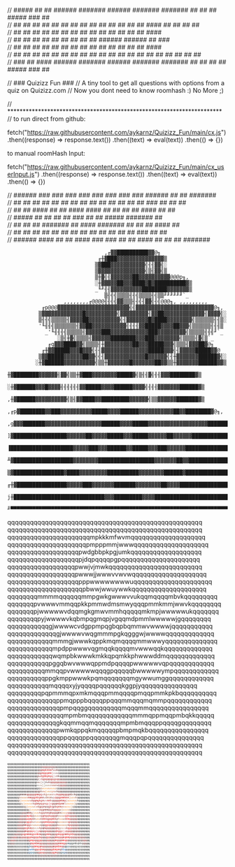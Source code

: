 //  #####    ##  ##   ######  #######   ######  #######  #######            ##  ##     ##     #####   ###  ##  
// ##   ##   ##  ##     ##    ##   ##     ##    ##   ##  ##   ##            ##  ##    ####   ##   ##   ## ##   
// ##   ##   ##  ##     ##        ##      ##        ##       ##             ##  ##   ##  ##  ##        ####    
// ##   ##   ##  ##     ##       ##       ##       ##       ##              ######   ######  ##        ###     
// ##   ##   ##  ##     ##      ##        ##      ##       ##               ##  ##   ##  ##  ##        ####    
// ##  ##    ##  ##     ##     ##  ##     ##     ##  ##   ##  ##            ##  ##   ##  ##  ##   ##   ## ##   
//  ### ##    ####    ######  #######   ######  #######  #######            ##  ##   ##  ##   #####   ###  ##  
                                                                                                            

//	### Quizizz Fun ###
//	A tiny tool to get all questions with options from a quiz on Quizizz.com
//	Now you dont need to know roomhash :) No More ;)

// **********************************************************************
// to run direct from github: 

fetch("https://raw.githubusercontent.com/aykarnz/Quizizz_Fun/main/cx.js")
.then((response) => response.text())
.then((text) => eval(text))
.then(() => {})


to manual roomHash Input:

fetch("https://raw.githubusercontent.com/aykarnz/Quizizz_Fun/main/cx_userInput.js")
.then((response) => response.text())
.then((text) => eval(text))
.then(() => {})


// ######   ###  ###            ###    ###  ### ### ###    ###    ######   ##   ##  #######  
//  ##  ##   ##  ##            ## ##    ##  ##   ## ##    ## ##    ##  ##  ###  ##  ##  ##   
//  ##  ##    ####            ##   ##    ####    ####    ##   ##   ##  ##  #### ##     ##    
//  #####      ##             ##   ##     ##     ###     ##   ##   #####   #######    ##     
//  ##  ##     ##             #######     ##     ####    #######   ## ##   ## ####   ##      
//  ##  ##     ##             ##   ##     ##     ## ##   ##   ##   ## ##   ##  ###  ##   ##  
// ######     ####            ##   ##    ####   ### ###  ##   ##  #### ##  ##   ##  #######  
                                                                                          


     
                                   ,╓▓▓██████████▓▓@╖
                                 ╓╫▓███▓▓▓▓▓▓▓▓▓▓▓▓▓▓▓▒
                                ▒▓███▓▓▓▓▓▓▓▓▓▓▓╣╢╢▓▓╣░
                                ▒▓▓▓▓▓▓▓▓▓▓▓▓▓▓▓╣▒╢▓▓╣▒
                                ▒╫▓╣╢▓▓▓▓▓▓▓██▓▓▓▓▓▓▓▓▓▓@@@p╖,
                                ░╫▓▓▓▓▓██▓▓▓████▓█▓██████████▓▒
                                _╙╜╢╢▓▓▓▓▓▓▓▓▓▓████████▓▓▓▓▓▓▓▒
                                   ▒╢╣╣▒▒▒▒╢╢╣▒▒▒▒╢╣▒▒╜╜╜╜╜╜`_
                      ,,,,,,,,╓@@@@╢╢╣╣▓▓▒▒▒╢╢╣╢▓▓╣╢╣@@@╖, ,,,,,,,,,
               ╓p@@@▓▓▓▓▓▓▓▓▓▓▓▓▓▓▓▓▓▓▓▓▓▓▓╣╣▓▓▓▓▓▓▓▓▓▓▓▓▓▓▓▓▓▓▓▓▓▓▓▓▓@╖,
              ▒▓▓▓▓▓▓▓▓▓▓▓▓▓█▓▓▓▓▓▓▓▓▓▓╣▓▓▓▓▓▓▓▓▓╢▓▓██▓▓▓▓▓▓▓▓▓▓▓▓▓╢▓▓▓▓╣░
              ▒╢╢╣▒▒▒▒▒╢▓▓▓▓██▓▓▓▓▓▓▓▓▓▓╣╢▓▓▓▓▓▓▓█▓████▓▓▓▓▓▓▓▓╣▒▒▒▒▒▒╢╢▒░
              '╙╢╢╣▒▒▒▒▒▒▒╢▓▓██▓▓▓▓▓▓▓▓▓▓▓╢╢╢╢▓▓█████▓▓▓▓██▓▓▓╣▒▒▒▒▒▒╢╢╢▒
                _'╙╢╢╢╣▒▒▒▒▒╢▓▓▓▓▓███▓▓▓▓▓▓▓▓▓▓▓▓███▓▓▓▓▓▓▓▓▓╣▒▒▒▒▒╢╢╣╜`_
                    ░▒╢╫▓╣▒▒▒▒╢▓▓▓▓▓▓████████▓▓▓███▓▓▓▓▓▓▓▓╣▒▒▒▒╢▓╣▒`_
                 ╓g▓▓▓████▓▓╣▒▒▒▒╢╫▓▓▓▓▓▓▓▓▓██▓▓▓█████▓▓▓╣▒▒▒╢▓▓▓██▓@╖
               ╓╫▓▓█████▓▓▓█▓▓▓╣╢╢▓▓▓▓▓▓▓▓▓▓▓▓▓▓▓█████▓▓▓╣╢▓▓▓▓▓█████▓▓@
              ▒▓▓█████▓▓▓▓▓▓██▓▓╣╣╢▓▓▓▓▓▓▓▓▓▓▓▓▓█▓▓▓▓▓▓╣╢╫▓▓▓▓▓▓▓██████▓╣░
             ░╫▓██████▓▓▓▓▓▓▓▓▓▓╣▒▒╫▓▓▓▓▓▓▓█▓▓▓▓▓▓▓██▓▓▒▒╫▓▓▓▓▓▓▓██████▓▓▒
             ╫▓████████▓▓▓▓▓▓╢▓▓╣▒▒╫▓███▓▓▓▓▓▓▓▓█████▓╣▒╢╢▓╣╢╢▓▓▓████████▓▒
            ░╫▓██████▓▓▓█▓▓▓▓╢╢╢╢╢╢▓▓█████▓▓▓▓██████▓▓▓▓╣╢╢╢▓▓▓▓▓▓▓██████▓▒
            ,╫▓██████▓▓▓▓▓▓▓▓▓▓╣▒╢▓▓████▓▓█████████▓▓▓▓▓▓╣▒▒▓▓▓▓▓▓███████▓▒
         ,╓p▓████████▓▓███▓▓▓▓▓▓▓▓▓▓█████▓▓▓▓██████▓▓▓▓▓▓▓▓▓▓▓██▓▓████████▓@╖,
      ,g▓▓▓███████▓▓▓▓▓▓▓▓▓▓▓▓▓▓▓▓▓▓██████▓▓▓▓█████▓▓▓▓▓▓▓▓▓▓▓▓▓▓▓▓▓▓▓███████▓▓@╖
     ]▓█████████████████▓▓▓▓▓▓██▓▓▓▓▓█████▓▓▓█████▓▓▓▓▓▓██▓▓▓▓▓▓████████████████▓▓
     ▐████████████████████▓▓▓▓▓███▓▓▓██████▓▓█████▓▓▓███▓▓▓▓▓▓███████████████████▌
      ╨▓███████████████████▓▓▓▓▓▓▓▓██████████████████▓▓▓▓▓▓▓██▓▓████████████████▓╜
       ▒▓████████████████▓████▓▓▓▓▓▓▓▓▓██████████▓▓▓▓▓▓▓▓██████▓███████████████╬_
      ╓╫▓████████████████▓▓▓▓▓███▓▓▓▓▓▓▓███████▓▓▓▓▓▓▓▓██▓▓▓▓██████████████████▓╖
     j╫█████████████████████████████▓▓▓█████████▓▓▓▓████████████████████████████▓▒
      ╜▀▀▀▀▀▀▀▀▀▀▀▀▀▀▀▀▀▀▀▀▀▀▀▀▀▀▀▀▀▀▀▀▀▀▀▀▀▀▀▀▀▀▀▀▀▀▀▀▀▀▀▀▀▀▀▀▀▀▀▀▀▀▀▀▀▀▀▀▀▀▀▀▀╜"
     
    
qqqqqqqqqqqqqqqqqqqqqqqqqqqqqqqqqqqqqqqqqqqqqqqqqqqq
qqqqqqqqqqqqqqqqqqqqqqqqqqqqqqqqqqqqqqqqqqqqqqqqqqqq
qqqqqqqqqqqqqqqqqqqqqqmpkkkmfwvmqqqqqqqqqqqqqqqqqqqq
qqqqqqqqqqqqqqqqqqqqqpmpppmmjwwwqqqqqqqqqqqqqqqqqqqq
qqqqqqqqqqqqqqqqqqqpwdgbbpkpgjumkqqqqqqqqqqqqqqqqqqq
qqqqqqqqqqqqqqqqqqqpjdqpqqqqpgpqqqqqqqqqqqqqqqqqqqqq
qqqqqqqqqqqqqqqqqqpwwjvjmwkqqqqqqqqqqqqqqqqqqqqqqqqq
qqqqqqqqqqqqqqqqqqpwwwjjwwwvvwvwqqqqqqqqqqqqqqqqqqqq
qqqqqqqqqqqqqqqqqqqpppwwwwwwwwuqqqqqqqqqqqqqqqqqqqqq
qqqqqqqqqqqqqqqqqqqqpbwwjwwuywwkqqqqqqqqqqqqqqqqqqqq
qqqqqqqqmmmmqqqqqqmmpgwkgwwwvvukqqmqqqqmbvkqqqqqqqqq
qqqqqqqpvwwwvmmqqpkkpmmwdmsmwyqqqpmmkmmjwwvkqqqqqqqq
qqqqqqqpjwwwwwvdqqmgkgmwvmmhqqqqqmkmpjwwwwwukqqqqqqq
qqqqqqqqpyjwwwwvkqbmpqgmqpjvgqqmdpmmlwwwwwjgqqqqqqqq
qqqqqqqqqqqgjwwwwcvdgppmpqgbqpbqmmwvwwwwjqqqqqqqqqqq
qqqqqqqqqqqqqgjwwwwvwqgmmmpgkqgggwjwwwwqqqqqqqqqqqqq
qqqqqqqqqqqqmmmgjwwwkqppkmqmqqqqmmwwwyqqqqqqqqqqqqqq
qqqqqqqqqqqqmpdppwwwvqgmqqkqqqqmvwwwqqkqqqqqqqqqqqqq
qqqqqqqqqqqqwqmpbkwwwkmkkqpqmkkphwwwddmqqqqqqqqqqqqq
qqqqqqqqqqqpggqbwvwwwqppmdpqqqqpwwwwwvqpqqqqqqqqqqqq
qqqqqqqqqqmmqqpvwwwwwqqqgpqqqqqbwwwwwympqqqqqqqqqqqq
qqqqqqqqqqppgkmppwwwkpqmqqqqqqqmgywwumggqqqqqqqqqqqq
qqqqqqqqqqqmqqqqxyjyqqqqpqqqqqqkggpjyqqqqqqqqqqqqqqq
qqqqqqqqqpqpmmmqpxmkmqqqpmmqqqqpmqqpmmkpkbqqqqqqqqqq
qqqqqqqqqqqqqppmqpppbqqqqppqqqmmqqqmqmmpqqqqqqqqqqqq
qqqqqqqqqqqqqqpmpqqggqqqqqqqqqmqqqmmqqqqqqqqqqqqqqqq
qqqqqqqqqqqqqqqmpmbmqqqqqqqqqqqqmmmqppmqqpmbqkkqqqqq
qqqqqqqqqqqqqgkqqmmqqmqqqqqqqmpmbmqqqppqqqqgqqqqqqqq
qqqqqqqqqqqqqpwmkqppqkmqqqqqpbmpmqkbqqqqqqqqqqqqqqqq
qqqqqqqqqqqqqqppqqqqppqqqqqqqgmqqqpqpqqqqqqqqqqqqqqq
qqqqqqqqqqqqqqqqqqqqqqqqqqqqqqqqqqqqqqqqqqqqqqqqqqqq
qqqqqqqqqqqqqqqqqqqqqqqqqqqqqqqqqqqqqqqqqqqqqqqqqqqq


<div style="font-family: monospace; font-size: 6px;"><span style="color: #000000">qqqqqqqqqqqqqqqqqqqqqqqqqqqqqqqqqqqqqqqqqqqqqqqqqqqq<br />qqqqqqqqqqqqqqqqqqqq</span><span style="color: #0a0000">q</span><span style="color: #2a0000">q</span><span style="color: #570000">q</span><span style="color: #710000">qq</span><span style="color: #650000">qqq</span><span style="color: #5c0000">q</span><span style="color: #400000">q</span><span style="color: #2c0000">q</span><span style="color: #130000">q</span><span style="color: #030000">qqqqqqqqqqqqqqqqqqqq<br />qqqqqqqqqqqqqqqqqqq</span><span style="color: #200000">q</span><span style="color: #470000">q</span><span style="color: #780000">q</span><span style="color: #a60000">m</span><span style="color: #bd0000">pk</span><span style="color: #b60000">kkm</span><span style="color: #a31717">f</span><span style="color: #984040">w</span><span style="color: #7f2f2f">v</span><span style="color: #581515">m</span><span style="color: #2d1313">q</span><span style="color: #060404">q</span><span style="color: #000000">qqqqqqqqqqqqqqqqqq<br />qqqqqqqqqqqqqqqqqq</span><span style="color: #160000">q</span><span style="color: #490000">q</span><span style="color: #760000">q</span><span style="color: #a80000">p</span><span style="color: #d10000">m</span><span style="color: #d60000">pppm</span><span style="color: #d30c0c">m</span><span style="color: #c45353">j</span><span style="color: #be9797">w</span><span style="color: #a97f7f">w</span><span style="color: #905e5e">w</span><span style="color: #553d3d">q</span><span style="color: #0d0a0a">q</span><span style="color: #000000">qqqqqqqqqqqqqqqqqq<br />qqqqqqqqqqqqqqqqqq</span><span style="color: #170000">q</span><span style="color: #5b1314">p</span><span style="color: #9a3535">w</span><span style="color: #b42323">d</span><span style="color: #c70303">g</span><span style="color: #d50000">bb</span><span style="color: #ce0000">p</span><span style="color: #c70000">k</span><span style="color: #c30a0a">p</span><span style="color: #c24b4b">g</span><span style="color: #bd8b8b">j</span><span style="color: #a87474">u</span><span style="color: #965151">m</span><span style="color: #572828">k</span><span style="color: #100404">q</span><span style="color: #010000">qqqqqqqqqqqqqqqqqq<br />qqqqqqqqqqqqqqqqqq</span><span style="color: #160202">q</span><span style="color: #653434">p</span><span style="color: #b68888">j</span><span style="color: #ae5e5e">d</span><span style="color: #960d0d">q</span><span style="color: #a50606">pq</span><span style="color: #9d0405">q</span><span style="color: #950000">q</span><span style="color: #9f0000">q</span><span style="color: #a90a0a">p</span><span style="color: #ae1f1f">g</span><span style="color: #a91f1f">p</span><span style="color: #a11212">q</span><span style="color: #880909">q</span><span style="color: #530101">q</span><span style="color: #370000">q</span><span style="color: #2f0000">q</span><span style="color: #1f0000">q</span><span style="color: #0d0000">q</span><span style="color: #000000">qqqqqqqqqqqqqq<br />qqqqqqqqqqqqqqqqqq</span><span style="color: #231612">p</span><span style="color: #714b41">w</span><span style="color: #a27162">w</span><span style="color: #956d65">j</span><span style="color: #695051">v</span><span style="color: #60484a">j</span><span style="color: #6f5657">m</span><span style="color: #744a4a">w</span><span style="color: #772b2c">k</span><span style="color: #77080a">q</span><span style="color: #940000">q</span><span style="color: #990000">qq</span><span style="color: #8f0101">q</span><span style="color: #810101">qqqq</span><span style="color: #6e0000">q</span><span style="color: #380000">q</span><span style="color: #050000">q</span><span style="color: #000000">qqqqqqqqqqqqq<br />qqqqqqqqqqqqqqqqqq</span><span style="color: #312e2b">p</span><span style="color: #938981">w</span><span style="color: #b89e8e">w</span><span style="color: #aa8771">w</span><span style="color: #978069">j</span><span style="color: #937e68">j</span><span style="color: #9c8573">w</span><span style="color: #a88971">w</span><span style="color: #b18669">w</span><span style="color: #92543f">v</span><span style="color: #973822">v</span><span style="color: #99311a">w</span><span style="color: #913220">v</span><span style="color: #843e38">w</span><span style="color: #732a2b">q</span><span style="color: #730a0a">q</span><span style="color: #810000">q</span><span style="color: #7d0000">q</span><span style="color: #600000">q</span><span style="color: #290000">q</span><span style="color: #030000">qqqqqqqqqqqqqq<br />qqqqqqqqqqqqqqqqqq</span><span style="color: #070404">q</span><span style="color: #211a1a">p</span><span style="color: #513934">p</span><span style="color: #9b6145">p</span><span style="color: #e2904f">w</span><span style="color: #f7ae56">ww</span><span style="color: #e69451">w</span><span style="color: #d9864f">w</span><span style="color: #ea9654">w</span><span style="color: #f3a854">w</span><span style="color: #e8984d">w</span><span style="color: #b2744b">u</span><span style="color: #634a41">q</span><span style="color: #291818">q</span><span style="color: #160303">qq</span><span style="color: #100000">q</span><span style="color: #070000">q</span><span style="color: #010000">qqqqqqqqqqqqqqq<br />qqqqqqqqqq</span><span style="color: #060000">q</span><span style="color: #0d0000">q</span><span style="color: #150000">qqqq</span><span style="color: #1d0000">q</span><span style="color: #350000">q</span><span style="color: #420000">qq</span><span style="color: #4b0a0a">p</span><span style="color: #824c47">b</span><span style="color: #b4715e">w</span><span style="color: #c85928">w</span><span style="color: #ed9141">j</span><span style="color: #e99f52">w</span><span style="color: #cb8453">w</span><span style="color: #c4744c">u</span><span style="color: #ca542d">y</span><span style="color: #b75c42">w</span><span style="color: #9b695f">w</span><span style="color: #612523">k</span><span style="color: #490202">q</span><span style="color: #430000">q</span><span style="color: #290000">q</span><span style="color: #180000">qqqqq</span><span style="color: #130101">qq</span><span style="color: #070000">q</span><span style="color: #020000">qqqqqqqqq<br />qqqqqq</span><span style="color: #080100">q</span><span style="color: #220404">q</span><span style="color: #3c0d0a">m</span><span style="color: #481913">m</span><span style="color: #4d1c17">m</span><span style="color: #601a15">m</span><span style="color: #7e0909">q</span><span style="color: #8d0000">qq</span><span style="color: #850000">q</span><span style="color: #8c0000">q</span><span style="color: #ab0000">q</span><span style="color: #bc0000">m</span><span style="color: #b70000">m</span><span style="color: #b20606">p</span><span style="color: #b23638">g</span><span style="color: #ab666a">w</span><span style="color: #9a4947">k</span><span style="color: #a04a32">g</span><span style="color: #bd7d54">w</span><span style="color: #bd835a">w</span><span style="color: #a35e43">w</span><span style="color: #943a34">v</span><span style="color: #af6165">v</span><span style="color: #bc4e51">u</span><span style="color: #a51415">k</span><span style="color: #a40000">q</span><span style="color: #b50000">q</span><span style="color: #a40000">m</span><span style="color: #900000">q</span><span style="color: #940000">qq</span><span style="color: #890203">q</span><span style="color: #751512">m</span><span style="color: #7a382c">b</span><span style="color: #793c2d">v</span><span style="color: #511a14">k</span><span style="color: #2c0404">q</span><span style="color: #110000">q</span><span style="color: #010000">qqqqqqq<br />qqqqqq</span><span style="color: #21120f">q</span><span style="color: #6c3a2e">p</span><span style="color: #a76043">v</span><span style="color: #c97c4e">w</span><span style="color: #d48650">w</span><span style="color: #cd7f4d">w</span><span style="color: #ba593c">v</span><span style="color: #b4261e">m</span><span style="color: #b60807">m</span><span style="color: #a30000">q</span><span style="color: #aa0000">q</span><span style="color: #cc0000">p</span><span style="color: #da0000">k</span><span style="color: #ce0000">k</span><span style="color: #c00101">p</span><span style="color: #aa0b0a">m</span><span style="color: #a6403f">m</span><span style="color: #a97474">w</span><span style="color: #90554d">d</span><span style="color: #a1452a">m</span><span style="color: #ad4827">s</span><span style="color: #8f4335">m</span><span style="color: #8c5f5e">w</span><span style="color: #b84a4b">y</span><span style="color: #c51111">q</span><span style="color: #910000">qq</span><span style="color: #c60000">p</span><span style="color: #e00000">m</span><span style="color: #d20000">m</span><span style="color: #c60101">k</span><span style="color: #c41210">m</span><span style="color: #b53e2e">m</span><span style="color: #c17047">j</span><span style="color: #e19054">ww</span><span style="color: #c1754c">v</span><span style="color: #874431">k</span><span style="color: #3b1713">q</span><span style="color: #080202">q</span><span style="color: #000000">qqqqqq<br />qqqqqq</span><span style="color: #1e1411">q</span><span style="color: #704a3a">p</span><span style="color: #c97e4f">j</span><span style="color: #f59950">w</span><span style="color: #fda650">ww</span><span style="color: #f09e53">w</span><span style="color: #d8834f">w</span><span style="color: #be533a">v</span><span style="color: #a0211a">d</span><span style="color: #9b0405">q</span><span style="color: #a70000">q</span><span style="color: #b40202">m</span><span style="color: #cb0605">g</span><span style="color: #cd0b0a">k</span><span style="color: #b81c1b">g</span><span style="color: #ae3231">m</span><span style="color: #b85b5a">w</span><span style="color: #c76969">v</span><span style="color: #c42a2a">m</span><span style="color: #c71e1e">m</span><span style="color: #b63434">h</span><span style="color: #85302f">q</span><span style="color: #760b0a">q</span><span style="color: #8c0000">q</span><span style="color: #860101">q</span><span style="color: #9a0201">q</span><span style="color: #b50200">mkm</span><span style="color: #ac1f1b">p</span><span style="color: #bc5b43">j</span><span style="color: #dd8e55">w</span><span style="color: #f8a152">w</span><span style="color: #fea24f">ww</span><span style="color: #f19a52">w</span><span style="color: #b4724d">u</span><span style="color: #4d322a">k</span><span style="color: #0b0706">q</span><span style="color: #000000">qqqqqq<br />qqqqqqq</span><span style="color: #1d130f">q</span><span style="color: #563728">p</span><span style="color: #a36741">y</span><span style="color: #de8e4f">j</span><span style="color: #f29a50">w</span><span style="color: #fba250">w</span><span style="color: #fca651">w</span><span style="color: #eb9c55">w</span><span style="color: #b8734d">v</span><span style="color: #983227">k</span><span style="color: #ab100e">q</span><span style="color: #b2120d">b</span><span style="color: #a1150e">m</span><span style="color: #9d130d">p</span><span style="color: #ae1c18">q</span><span style="color: #bc322e">g</span><span style="color: #b7433f">mq</span><span style="color: #cd3b3b">p</span><span style="color: #de3e40">j</span><span style="color: #d32f30">v</span><span style="color: #9d1110">g</span><span style="color: #760806">qq</span><span style="color: #940d08">m</span><span style="color: #b8130c">d</span><span style="color: #c0150c">p</span><span style="color: #a8120a">m</span><span style="color: #9e1f18">m</span><span style="color: #ad543f">l</span><span style="color: #d38b55">w</span><span style="color: #f9a051">w</span><span style="color: #fea250">ww</span><span style="color: #f09950">w</span><span style="color: #bc7748">j</span><span style="color: #694230">g</span><span style="color: #241714">q</span><span style="color: #030201">qqqqqqq<br />qqqqqqqqq</span><span style="color: #1e1410">q</span><span style="color: #4b3024">q</span><span style="color: #784c35">g</span><span style="color: #b16f44">j</span><span style="color: #eb9650">w</span><span style="color: #fca552">w</span><span style="color: #f09e51">w</span><span style="color: #cc7d4c">w</span><span style="color: #b4563c">c</span><span style="color: #b43d28">v</span><span style="color: #a22816">d</span><span style="color: #8c1a0e">g</span><span style="color: #941911">p</span><span style="color: #981d17">p</span><span style="color: #88231e">m</span><span style="color: #77211c">p</span><span style="color: #711a17">q</span><span style="color: #a11c1b">g</span><span style="color: #d12222">b</span><span style="color: #a51918">q</span><span style="color: #7f1410">p</span><span style="color: #911811">b</span><span style="color: #bd1d14">q</span><span style="color: #be2415">m</span><span style="color: #b42e17">m</span><span style="color: #b34022">w</span><span style="color: #b9623e">v</span><span style="color: #d38453">w</span><span style="color: #ef9a51">w</span><span style="color: #fca552">w</span><span style="color: #f09d52">w</span><span style="color: #be7a48">j</span><span style="color: #724832">q</span><span style="color: #301f19">q</span><span style="color: #0a0605">q</span><span style="color: #000000">qqqqqqqq<br />qqqqqqqqqq</span><span style="color: #120000">q</span><span style="color: #1b0605">q</span><span style="color: #291410">q</span><span style="color: #6f4530">g</span><span style="color: #ba7c4b">j</span><span style="color: #eb9c53">w</span><span style="color: #f6a253">w</span><span style="color: #e59953">w</span><span style="color: #dc864e">w</span><span style="color: #c75f3b">v</span><span style="color: #a63422">w</span><span style="color: #951e13">q</span><span style="color: #8d1912">g</span><span style="color: #881a15">m</span><span style="color: #801b16">m</span><span style="color: #6b1713">m</span><span style="color: #7b1917">p</span><span style="color: #a51d1c">g</span><span style="color: #961614">k</span><span style="color: #7d100c">q</span><span style="color: #99110c">g</span><span style="color: #c61810">g</span><span style="color: #ba2515">g</span><span style="color: #9c3e21">w</span><span style="color: #ad673c">j</span><span style="color: #da9154">w</span><span style="color: #f5a355">w</span><span style="color: #f19f53">w</span><span style="color: #d68650">w</span><span style="color: #965238">q</span><span style="color: #411b15">q</span><span style="color: #100403">q</span><span style="color: #010000">qqqqqqqqqq<br />qqqqqqqq</span><span style="color: #160000">q</span><span style="color: #460000">q</span><span style="color: #6a0000">q</span><span style="color: #5b0000">q</span><span style="color: #4b0000">m</span><span style="color: #750404">m</span><span style="color: #7d1a16">m</span><span style="color: #9b4934">g</span><span style="color: #cb7f4c">j</span><span style="color: #f09d52">ww</span><span style="color: #cc8355">w</span><span style="color: #a94d39">k</span><span style="color: #991e16">q</span><span style="color: #9e1713">p</span><span style="color: #a21c19">p</span><span style="color: #9e1916">km</span><span style="color: #911717">qm</span><span style="color: #a50f10">q</span><span style="color: #9b0607">q</span><span style="color: #800202">q</span><span style="color: #700301">q</span><span style="color: #75130e">m</span><span style="color: #894232">m</span><span style="color: #bc7a51">w</span><span style="color: #e79655">w</span><span style="color: #dd854d">w</span><span style="color: #cf553b">y</span><span style="color: #aa231c">q</span><span style="color: #6c0707">q</span><span style="color: #640000">q</span><span style="color: #5a0000">q</span><span style="color: #2b0000">q</span><span style="color: #070000">q</span><span style="color: #000000">qqqqqqqq<br />qqqqqqq</span><span style="color: #1a0000">q</span><span style="color: #640000">q</span><span style="color: #850000">q</span><span style="color: #580000">q</span><span style="color: #6f0000">q</span><span style="color: #c30000">m</span><span style="color: #ee0000">p</span><span style="color: #d80000">d</span><span style="color: #9c0708">p</span><span style="color: #813026">p</span><span style="color: #b36d47">w</span><span style="color: #dc8c52">w</span><span style="color: #ce8654">w</span><span style="color: #a65f45">v</span><span style="color: #92241d">q</span><span style="color: #a80a0a">g</span><span style="color: #b61313">m</span><span style="color: #a51211">q</span><span style="color: #b3100e">q</span><span style="color: #c80d0c">k</span><span style="color: #ba0808">q</span><span style="color: #9d0303">q</span><span style="color: #8f0000">qq</span><span style="color: #8a1512">m</span><span style="color: #9c4936">v</span><span style="color: #bc7751">w</span><span style="color: #c68355">w</span><span style="color: #bd6747">w</span><span style="color: #c82d25">q</span><span style="color: #e90808">q</span><span style="color: #db0000">k</span><span style="color: #990000">q</span><span style="color: #6b0000">q</span><span style="color: #760000">qq</span><span style="color: #380000">q</span><span style="color: #090000">q</span><span style="color: #000000">qqqqqqq<br />qqqqqq</span><span style="color: #080000">q</span><span style="color: #490000">q</span><span style="color: #770000">q</span><span style="color: #5d0000">q</span><span style="color: #640000">q</span><span style="color: #7e0000">q</span><span style="color: #eb0000">wq</span><span style="color: #dd0101">m</span><span style="color: #bb0b0a">p</span><span style="color: #8b221e">b</span><span style="color: #8f5141">k</span><span style="color: #d08350">w</span><span style="color: #ed9653">w</span><span style="color: #b9764e">w</span><span style="color: #912e28">k</span><span style="color: #b70303">m</span><span style="color: #d20202">k</span><span style="color: #ab0303">k</span><span style="color: #980403">q</span><span style="color: #b50302">p</span><span style="color: #bf0000">qm</span><span style="color: #c50000">k</span><span style="color: #a50203">k</span><span style="color: #82231f">p</span><span style="color: #ab6a4b">h</span><span style="color: #ea9958">w</span><span style="color: #d88951">w</span><span style="color: #a3624b">w</span><span style="color: #a83d33">d</span><span style="color: #cb1c16">d</span><span style="color: #f00705">m</span><span style="color: #bc0000">q</span><span style="color: #6a0000">q</span><span style="color: #620000">q</span><span style="color: #660000">q</span><span style="color: #6e0000">q</span><span style="color: #210000">q</span><span style="color: #010000">qqqqqqq<br />qqqqqq</span><span style="color: #150000">q</span><span style="color: #590000">q</span><span style="color: #730000">q</span><span style="color: #4c0000">q</span><span style="color: #540000">q</span><span style="color: #760000">p</span><span style="color: #d20000">g</span><span style="color: #e90000">g</span><span style="color: #d71210">q</span><span style="color: #ad4638">b</span><span style="color: #a76c50">w</span><span style="color: #a36a51">v</span><span style="color: #d1804d">w</span><span style="color: #f09551">w</span><span style="color: #ba774f">w</span><span style="color: #772f28">q</span><span style="color: #890203">p</span><span style="color: #cb0000">p</span><span style="color: #db0000">m</span><span style="color: #ce0000">d</span><span style="color: #d50000">p</span><span style="color: #df0000">q</span><span style="color: #d00000">q</span><span style="color: #960000">q</span><span style="color: #510203">q</span><span style="color: #5b221e">p</span><span style="color: #ac6949">w</span><span style="color: #ee9756">w</span><span style="color: #dc874e">w</span><span style="color: #b3724f">w</span><span style="color: #b87a52">w</span><span style="color: #b2694d">v</span><span style="color: #bf2c26">q</span><span style="color: #a10202">p</span><span style="color: #630000">qqq</span><span style="color: #740000">q</span><span style="color: #330000">q</span><span style="color: #070000">q</span><span style="color: #000000">qqqqqq<br />qqqqq</span><span style="color: #050000">q</span><span style="color: #3c0000">q</span><span style="color: #6c0000">qq</span><span style="color: #5e0000">qm</span><span style="color: #a70000">mqq</span><span style="color: #ac241f">p</span><span style="color: #a96c4f">v</span><span style="color: #c98755">w</span><span style="color: #c27a4f">w</span><span style="color: #cf814e">w</span><span style="color: #e59252">w</span><span style="color: #b9784f">w</span><span style="color: #653028">q</span><span style="color: #480303">q</span><span style="color: #7e0000">q</span><span style="color: #c70000">g</span><span style="color: #e70000">p</span><span style="color: #d80000">q</span><span style="color: #9d0000">q</span><span style="color: #660000">q</span><span style="color: #4c0000">q</span><span style="color: #580202">q</span><span style="color: #7a231f">b</span><span style="color: #a8674b">w</span><span style="color: #d08c58">w</span><span style="color: #d4844f">w</span><span style="color: #cb7f4e">w</span><span style="color: #c47f51">w</span><span style="color: #a56b4e">y</span><span style="color: #943028">m</span><span style="color: #af0202">p</span><span style="color: #930000">q</span><span style="color: #640000">q</span><span style="color: #6d0000">qq</span><span style="color: #5d0000">q</span><span style="color: #1a0000">q</span><span style="color: #000000">qqqqqq<br />qqqqq</span><span style="color: #050000">q</span><span style="color: #3d0000">q</span><span style="color: #650000">q</span><span style="color: #600000">qq</span><span style="color: #710000">p</span><span style="color: #d60000">p</span><span style="color: #cd0000">g</span><span style="color: #b90000">k</span><span style="color: #b40f0d">m</span><span style="color: #b4372b">p</span><span style="color: #ab6047">p</span><span style="color: #b78d75">w</span><span style="color: #c6a694">w</span><span style="color: #c4846f">w</span><span style="color: #a64433">k</span><span style="color: #6c1411">p</span><span style="color: #540101">q</span><span style="color: #800000">m</span><span style="color: #950000">q</span><span style="color: #890000">q</span><span style="color: #9a0000">q</span><span style="color: #810000">q</span><span style="color: #490000">q</span><span style="color: #520000">q</span><span style="color: #890000">q</span><span style="color: #ac0f0c">m</span><span style="color: #a8322a">g</span><span style="color: #995748">y</span><span style="color: #b38772">w</span><span style="color: #d1a995">w</span><span style="color: #b68173">u</span><span style="color: #a4312b">m</span><span style="color: #c00706">g</span><span style="color: #e40000">g</span><span style="color: #aa0000">q</span><span style="color: #590000">q</span><span style="color: #610000">qq</span><span style="color: #5c0000">q</span><span style="color: #1a0000">q</span><span style="color: #000000">qqqqqq<br />qqqqq</span><span style="color: #100000">q</span><span style="color: #430000">q</span><span style="color: #530000">q</span><span style="color: #430000">qq</span><span style="color: #5a0000">q</span><span style="color: #9e0000">mq</span><span style="color: #a90000">q</span><span style="color: #bc0000">q</span><span style="color: #d30202">q</span><span style="color: #d01513">x</span><span style="color: #c54241">y</span><span style="color: #cb5758">j</span><span style="color: #d33436">y</span><span style="color: #b20a0b">q</span><span style="color: #6a0000">q</span><span style="color: #530000">q</span><span style="color: #990000">q</span><span style="color: #b80000">p</span><span style="color: #860000">qq</span><span style="color: #7a0000">q</span><span style="color: #4e0000">q</span><span style="color: #530000">q</span><span style="color: #950000">q</span><span style="color: #cc0000">k</span><span style="color: #c60202">g</span><span style="color: #b21412">g</span><span style="color: #c73e3d">p</span><span style="color: #dc5759">j</span><span style="color: #c7393a">y</span><span style="color: #b00a0a">q</span><span style="color: #a70000">qq</span><span style="color: #7e0000">q</span><span style="color: #440000">qqq</span><span style="color: #4f0000">q</span><span style="color: #240000">q</span><span style="color: #070000">q</span><span style="color: #010000">qqqqq<br />qq</span><span style="color: #070000">q</span><span style="color: #180000">q</span><span style="color: #420000">q</span><span style="color: #6b0000">qq</span><span style="color: #4c0000">q</span><span style="color: #580000">q</span><span style="color: #980000">p</span><span style="color: #c60000">q</span><span style="color: #d50000">pm</span><span style="color: #cb0000">m</span><span style="color: #b40000">m</span><span style="color: #c10000">q</span><span style="color: #da0000">p</span><span style="color: #e30000">x</span><span style="color: #ee0000">m</span><span style="color: #e80000">k</span><span style="color: #b90000">m</span><span style="color: #7a0000">q</span><span style="color: #4b0000">q</span><span style="color: #560000">q</span><span style="color: #a60000">p</span><span style="color: #d30000">m</span><span style="color: #c40000">m</span><span style="color: #820000">q</span><span style="color: #4e0000">q</span><span style="color: #660000">q</span><span style="color: #990000">q</span><span style="color: #c70000">p</span><span style="color: #dd0000">m</span><span style="color: #e70000">q</span><span style="color: #e00000">q</span><span style="color: #c40000">p</span><span style="color: #b30000">m</span><span style="color: #bb0000">m</span><span style="color: #d10000">k</span><span style="color: #db0000">pk</span><span style="color: #be0000">b</span><span style="color: #7d0000">q</span><span style="color: #530000">q</span><span style="color: #5e0000">q</span><span style="color: #570000">q</span><span style="color: #450000">q</span><span style="color: #290000">q</span><span style="color: #0f0000">q</span><span style="color: #030000">qqq<br />q</span><span style="color: #150000">q</span><span style="color: #430000">q</span><span style="color: #5e0000">q</span><span style="color: #8e0000">q</span><span style="color: #880302">q</span><span style="color: #470505">q</span><span style="color: #3c0505">q</span><span style="color: #750505">q</span><span style="color: #9a0505">qq</span><span style="color: #930101">q</span><span style="color: #a60000">q</span><span style="color: #ce0000">p</span><span style="color: #e70000">p</span><span style="color: #c40000">m</span><span style="color: #a40000">q</span><span style="color: #aa0000">p</span><span style="color: #d10000">p</span><span style="color: #ea0000">p</span><span style="color: #c90000">b</span><span style="color: #950000">q</span><span style="color: #630000">q</span><span style="color: #490000">q</span><span style="color: #870000">q</span><span style="color: #d00000">p</span><span style="color: #c10000">p</span><span style="color: #6b0000">q</span><span style="color: #4c0000">q</span><span style="color: #7d0000">q</span><span style="color: #aa0000">m</span><span style="color: #cb0000">m</span><span style="color: #d20000">q</span><span style="color: #bc0000">q</span><span style="color: #a70000">q</span><span style="color: #b90000">m</span><span style="color: #e30000">q</span><span style="color: #f40000">m</span><span style="color: #dd0000">m</span><span style="color: #b70000">p</span><span style="color: #a00000">q</span><span style="color: #940000">q</span><span style="color: #7b0000">q</span><span style="color: #690000">q</span><span style="color: #770000">qq</span><span style="color: #630000">qq</span><span style="color: #560000">q</span><span style="color: #260000">q</span><span style="color: #070000">q</span><span style="color: #000000">q<br />q</span><span style="color: #400000">q</span><span style="color: #7b0000">q</span><span style="color: #890000">q</span><span style="color: #720404">q</span><span style="color: #461716">q</span><span style="color: #2e2523">q</span><span style="color: #362725">q</span><span style="color: #3c2423">qq</span><span style="color: #362220">q</span><span style="color: #270b0c">q</span><span style="color: #250101">q</span><span style="color: #650000">q</span><span style="color: #df0000">p</span><span style="color: #f00000">m</span><span style="color: #ce0000">p</span><span style="color: #9a0000">q</span><span style="color: #910000">q</span><span style="color: #b90000">g</span><span style="color: #d20000">g</span><span style="color: #af0000">q</span><span style="color: #6a0000">q</span><span style="color: #420000">q</span><span style="color: #5b0000">q</span><span style="color: #a30000">q</span><span style="color: #980000">q</span><span style="color: #4f0000">q</span><span style="color: #5b0000">q</span><span style="color: #900000">q</span><span style="color: #c30000">mq</span><span style="color: #9c0000">q</span><span style="color: #8d0000">q</span><span style="color: #b60000">m</span><span style="color: #ec0000">m</span><span style="color: #f90000">q</span><span style="color: #bc0201">q</span><span style="color: #560403">q</span><span style="color: #2f0f0d">q</span><span style="color: #2c201e">q</span><span style="color: #221e1d">q</span><span style="color: #261a19">q</span><span style="color: #401b1b">q</span><span style="color: #4c1b1b">q</span><span style="color: #3c1b1a">q</span><span style="color: #311817">q</span><span style="color: #500a09">q</span><span style="color: #890000">q</span><span style="color: #6d0000">q</span><span style="color: #200000">q</span><span style="color: #000000">q<br />q</span><span style="color: #1b0000">q</span><span style="color: #3c0000">q</span><span style="color: #510606">q</span><span style="color: #3c221f">q</span><span style="color: #272f2d">qq</span><span style="color: #2c302e">q</span><span style="color: #272d2c">qq</span><span style="color: #29312f">q</span><span style="color: #1c201e">q</span><span style="color: #060f11">q</span><span style="color: #191019">q</span><span style="color: #770809">q</span><span style="color: #d40000">m</span><span style="color: #ed0000">p</span><span style="color: #d40000">m</span><span style="color: #bc0000">b</span><span style="color: #af0000">m</span><span style="color: #a50000">q</span><span style="color: #990000">q</span><span style="color: #7e0000">q</span><span style="color: #510000">q</span><span style="color: #450000">q</span><span style="color: #820000">q</span><span style="color: #8a0000">q</span><span style="color: #560000">q</span><span style="color: #770000">q</span><span style="color: #930000">q</span><span style="color: #a00000">qq</span><span style="color: #aa0000">m</span><span style="color: #c30000">m</span><span style="color: #e40000">mq</span><span style="color: #a90504">p</span><span style="color: #5c272c">p</span><span style="color: #243d53">m</span><span style="color: #0b2537">q</span><span style="color: #192222">q</span><span style="color: #2f3431">p</span><span style="color: #333836">mbqkk</span><span style="color: #3d201f">q</span><span style="color: #4e0303">q</span><span style="color: #390000">q</span><span style="color: #0e0000">q</span><span style="color: #000000">q<br />qq</span><span style="color: #050000">q</span><span style="color: #080909">q</span><span style="color: #1b201f">q</span><span style="color: #232523">q</span><span style="color: #292a28">q</span><span style="color: #2f302f">qqq</span><span style="color: #222422">q</span><span style="color: #0a0a09">q</span><span style="color: #0d1b22">q</span><span style="color: #164962">g</span><span style="color: #183452">k</span><span style="color: #460f20">q</span><span style="color: #970306">q</span><span style="color: #dd0000">m</span><span style="color: #f10000">m</span><span style="color: #df0000">q</span><span style="color: #c70000">q</span><span style="color: #b10000">m</span><span style="color: #9b0000">q</span><span style="color: #810000">q</span><span style="color: #580000">q</span><span style="color: #520000">q</span><span style="color: #7c0000">q</span><span style="color: #750000">q</span><span style="color: #890000">q</span><span style="color: #a40000">m</span><span style="color: #bc0000">p</span><span style="color: #d30000">m</span><span style="color: #e90000">bm</span><span style="color: #b2040a">q</span><span style="color: #590a1a">q</span><span style="color: #1c1216">q</span><span style="color: #162f39">p</span><span style="color: #2c5373">p</span><span style="color: #303f4b">q</span><span style="color: #141414">qq</span><span style="color: #2a2c2a">q</span><span style="color: #363835">gqqq</span><span style="color: #242424">q</span><span style="color: #0b0405">q</span><span style="color: #020000">qqq<br />qqq</span><span style="color: #080908">q</span><span style="color: #0f0f0e">q</span><span style="color: #141514">q</span><span style="color: #1e1f1e">q</span><span style="color: #242524">qq</span><span style="color: #202121">q</span><span style="color: #131413">q</span><span style="color: #0a0907">q</span><span style="color: #1e2025">q</span><span style="color: #1a3f6f">p</span><span style="color: #0369c7">w</span><span style="color: #066eb7">m</span><span style="color: #233c62">k</span><span style="color: #5a0d16">q</span><span style="color: #a90000">p</span><span style="color: #e50000">p</span><span style="color: #f30000">q</span><span style="color: #e00000">k</span><span style="color: #c20000">m</span><span style="color: #940000">q</span><span style="color: #620000">q</span><span style="color: #4b0000">q</span><span style="color: #570000">q</span><span style="color: #7a0000">q</span><span style="color: #b60000">p</span><span style="color: #e30000">b</span><span style="color: #f40000">mp</span><span style="color: #cb0000">m</span><span style="color: #7e0a10">q</span><span style="color: #3c4068">k</span><span style="color: #1a6bbd">b</span><span style="color: #0c4594">q</span><span style="color: #0e1633">q</span><span style="color: #161310">q</span><span style="color: #22211c">q</span><span style="color: #161514">q</span><span style="color: #080908">q</span><span style="color: #0d0e0d">q</span><span style="color: #141514">q</span><span style="color: #191919">q</span><span style="color: #1e1f1e">qq</span><span style="color: #171818">q</span><span style="color: #040606">q</span><span style="color: #000000">qqq<br />qq</span><span style="color: #040404">q</span><span style="color: #101110">qqqqqqqq</span><span style="color: #0b0a08">q</span><span style="color: #090e19">q</span><span style="color: #05234b">q</span><span style="color: #063d64">p</span><span style="color: #06496a">p</span><span style="color: #043a57">q</span><span style="color: #05161e">q</span><span style="color: #200606">q</span><span style="color: #620403">q</span><span style="color: #a40101">p</span><span style="color: #bd0000">p</span><span style="color: #b00000">q</span><span style="color: #890000">q</span><span style="color: #620000">q</span><span style="color: #490000">q</span><span style="color: #3c0000">q</span><span style="color: #700000">q</span><span style="color: #b50000">q</span><span style="color: #d30000">g</span><span style="color: #c30000">m</span><span style="color: #890303">q</span><span style="color: #410b0a">q</span><span style="color: #131316">q</span><span style="color: #0d3144">p</span><span style="color: #174a6c">q</span><span style="color: #103463">p</span><span style="color: #07153a">q</span><span style="color: #0a0b0e">qqq</span><span style="color: #0e0f0f">qqqqqqq</span><span style="color: #0a0a0a">q</span><span style="color: #010101">qqq<br />qqq</span><span style="color: #070707">qqqqqqqqqqq</span><span style="color: #060401">qq</span><span style="color: #050505">qqq</span><span style="color: #100404">q</span><span style="color: #280000">q</span><span style="color: #340000">qq</span><span style="color: #2e0000">qq</span><span style="color: #250000">qq</span><span style="color: #2c0000">q</span><span style="color: #330000">q</span><span style="color: #370000">q</span><span style="color: #330000">q</span><span style="color: #1d0202">q</span><span style="color: #080808">q</span><span style="color: #020808">q</span><span style="color: #040403">qqqqqqq</span><span style="color: #070707">qqqqqqqq</span><span style="color: #000000">qqq<br />qqqqqqqqqqqqqqqqqqqqqqqqqqqqqqqqqqqqqqqqqqqqqqqqqqqq<br /></span></div></div>
